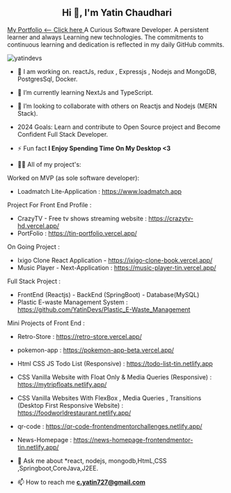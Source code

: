 <h2 align="center"> Hi 👋, I'm Yatin Chaudhari</h2> <a target="_blank" href="https://tin-portfolio.vercel.app/">My Portfolio <-- Click here </a>
A Curious Software Developer.
A persistent learner and always Learning new technologies.
The commitments to continuous learning and dedication is reflected in my daily GitHub commits. 


<p align="left">
   <img src="https://komarev.com/ghpvc/?username=yatindevs&label=Profile%20views&color=0e75b6&style=flat" alt="yatindevs"/> 
</p>

- 🔭 I am working on. reactJs, redux , Expressjs , Nodejs and MongoDB, PostgresSql, Docker.
- 🌱 I’m currently learning NextJs and TypeScript.
- 👯 I’m looking to collaborate with others on Reactjs and Nodejs (MERN Stack).
- 2024 Goals: Learn and contribute to Open Source project and Become Confident Full Stack Developer.

- ⚡ Fun fact **I Enjoy Spending Time On My Desktop <3**

- 👨‍💻 All of my project's:

Worked on MVP (as sole software developer):
- Loadmatch Lite-Application : https://www.loadmatch.app

             
Project For Front End Profile :
- CrazyTV - Free tv shows streaming website : https://crazytv-hd.vercel.app/
- PortFolio : https://tin-portfolio.vercel.app/

On Going Project :
- Ixigo Clone React Application - https://ixigo-clone-book.vercel.app/
- Music Player - Next-Application :  https://music-player-tin.vercel.app/
      
Full Stack Project :
- FrontEnd (Reactjs) - BackEnd (SpringBoot) - Database(MySQL)
- Plastic E-waste Management System :  https://github.com/YatinDevs/Plastic_E-Waste_Management
 
Mini Projects of Front End :
- Retro-Store : https://retro-store.vercel.app/
- pokemon-app : https://pokemon-app-beta.vercel.app/
- Html CSS JS Todo List (Responsive) : https://todo-list-tin.netlify.app
- CSS Vanilla Website with Float Only & Media Queries (Responsive) : https://mytripfloats.netlify.app/
- CSS Vanilla Websites With FlexBox , Media Queries , Transitions (Desktop First Responsive Website) : https://foodworldrestaurant.netlify.app/
- qr-code :  https://qr-code-frontendmentorchallenges.netlify.app/
- News-Homepage :  https://news-homepage-frontendmentor-tin.netlify.app/
       
 
- 💬 Ask me about *react, nodejs, mongodb,HtmL,CSS ,Springboot,CoreJava,J2EE.

- 📫 How to reach me **c.yatin727@gmail.com**



